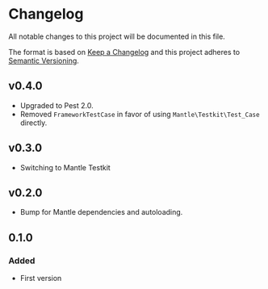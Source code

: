 # Changelog
All notable changes to this project will be documented in this file.

The format is based on [Keep a Changelog](http://keepachangelog.com/)
and this project adheres to [Semantic Versioning](http://semver.org/).

## v0.4.0

- Upgraded to Pest 2.0.
- Removed `FrameworkTestCase` in favor of using `Mantle\Testkit\Test_Case` directly.

## v0.3.0

- Switching to Mantle Testkit

## v0.2.0

- Bump for Mantle dependencies and autoloading.

## 0.1.0

### Added
- First version
